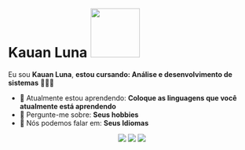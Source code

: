# Kauan Luna <img src="https://blogger.googleusercontent.com/img/b/R29vZ2xl/AVvXsEgibtejrrKoWgxtYxPP3Sp-SD3_to1C9lp9VK4G6_Fn0kgfMVO4xYBkk8V05N6DTvH_GoTlXOBxHqSF9xaNMh-0yDU0lii6q6kUijmgjxAXJebwrA7nGxaRWKjcbzpX75i9bym2sxTW5Zc/s1600/Spider-Man+Gif+2.gif" width="100px">

Eu sou <strong>Kauan Luna</strong>, <strong>estou cursando: Análise e desenvolvimento de sistemas</strong> 👨🏻‍💻 

- 🚀 Atualmente estou aprendendo: <strong>Coloque as linguagens que você atualmente está aprendendo</strong> 
- 💬 Pergunte-me sobre: <strong>Seus hobbies</strong>
- 📣 Nós podemos falar em: <strong>Seus Idiomas</strong>

<div align="center">

  <a href="#" alt="Gmail">
    <img src="https://img.shields.io/badge/-Gmail-FF0000?style=flat-square&labelColor=FF0000&logo=gmail&logoColor=white&link=LINK-DO-SEU-EMAIL"/></a>

  <a href="#" alt="Linkedin">
    <img src="https://img.shields.io/badge/-Linkedin-0e76a8?style=flat-square&logo=Linkedin&logoColor=white&link=LINK-DO-SEU-LINKEDIN" /></a>

  <a href="#" alt="Instagram">
    <img src="https://img.shields.io/badge/-Instagram-DF0174?style=flat-square&labelColor=DF0174&logo=instagram&logoColor=white&link=LINK-DO-SEU-INSTAGRAM"/></a>

</div>
